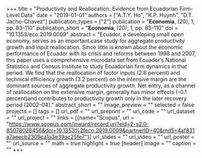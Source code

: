 +++
title = "Productivity and Reallocation: Evidence from Ecuadorian Firm-Level Data"
date = "2019-01-01"
authors = ["A.T.Y. Ho", "K.P. Huynh", "D.T. Jacho-Chavez"]
publication_types = ["2"]
publication = "**Economía**, (20), 1, pp. 83-110"
publication_short = "**Economía**, (20), 1, pp. 83-110"
doi = "10.1353/eco.2019.0009"
abstract = "Ecuador, a developing small open economy, serves as an important case study for aggregate productivity growth and input reallocation. Since little is known about the economic performance of Ecuador with its crisis and reforms between 1998 and 2007, this paper uses a comprehensive microdata set from Ecuador’s National Statistics and Census Institute to study Ecuadorian firm dynamics in that period. We find that the reallocation of factor inputs (2.6 percent) and technical efficiency growth (3.2 percent) on the intensive margin are the dominant sources of aggregate productivity growth. Net entry, as a channel of reallocation on the extensive margin, generally has minor effects (–0.1 percent)and contributes to productivity growth only in the later recovery period (2002–04)."
abstract_short = ""
image_preview = ""
selected = false
projects = []
tags = []
url_pdf = ""
url_preprint = ""
url_code = ""
url_dataset = ""
url_project = ""
links = [{name="Scopus", url = "https://www.scopus.com/inward/record.uri?eid=2-s2.0-85078028456&doi=10.1353%2feco.2019.0009&partnerID=40&md5=4af831a7aeecb2309ca1a3e39ac25fe7"}]
url_slides = ""
url_video = ""
url_poster = ""
url_source = ""
math = true
highlight = true
[header]
image = ""
caption = ""
+++
